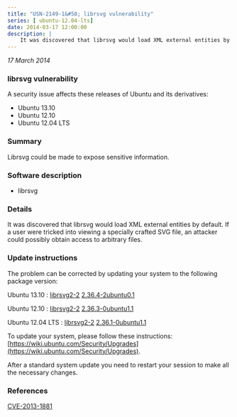 ```yaml
---
title: "USN-2149-1&#58; librsvg vulnerability"
series: [ ubuntu-12.04-lts]
date: 2014-03-17 12:00:00
description: |
    It was discovered that librsvg would load XML external entities by default. If a user were tricked into viewing a specially crafted SVG file, an attacker could possibly obtain access to arbitrary files. 
--- 
```

 
 

*17 March 2014*

### librsvg vulnerability

A security issue affects these releases of Ubuntu and its derivatives:

* Ubuntu 13.10
* Ubuntu 12.10
* Ubuntu 12.04 LTS

### Summary

Librsvg could be made to expose sensitive information. 

### Software description

* librsvg 

### Details

It was discovered that librsvg would load XML external entities by default. If a user were tricked into viewing a specially crafted SVG file, an attacker could possibly obtain access to arbitrary files. 

### Update instructions

The problem can be corrected by updating your system to the following package version:

Ubuntu 13.10
 : [librsvg2-2](https://launchpad.net/ubuntu/+source/librsvg) <span> [2.36.4-2ubuntu0.1](https://launchpad.net/ubuntu/+source/librsvg/2.36.4-2ubuntu0.1) </span> 

Ubuntu 12.10
 : [librsvg2-2](https://launchpad.net/ubuntu/+source/librsvg) <span> [2.36.3-0ubuntu1.1](https://launchpad.net/ubuntu/+source/librsvg/2.36.3-0ubuntu1.1) </span> 

Ubuntu 12.04 LTS
 : [librsvg2-2](https://launchpad.net/ubuntu/+source/librsvg) <span> [2.36.1-0ubuntu1.1](https://launchpad.net/ubuntu/+source/librsvg/2.36.1-0ubuntu1.1) </span> 

To update your system, please follow these instructions: [https://wiki.ubuntu.com/Security/Upgrades](https://wiki.ubuntu.com/Security/Upgrades).

After a standard system update you need to restart your session to make all the necessary changes. 

### References

 
 [CVE-2013-1881](http://people.ubuntu.com/~ubuntu-security/cve/CVE-2013-1881)
 

